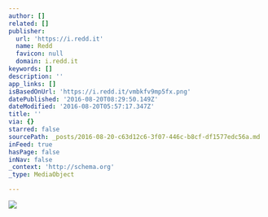 ```yaml
---
author: []
related: []
publisher:
  url: 'https://i.redd.it'
  name: Redd
  favicon: null
  domain: i.redd.it
keywords: []
description: ''
app_links: []
isBasedOnUrl: 'https://i.redd.it/vmbkfv9mp5fx.png'
datePublished: '2016-08-20T08:29:50.149Z'
dateModified: '2016-08-20T05:57:17.347Z'
title: ''
via: {}
starred: false
sourcePath: _posts/2016-08-20-c63d12c6-3f07-446c-b8cf-df1577edc56a.md
inFeed: true
hasPage: false
inNav: false
_context: 'http://schema.org'
_type: MediaObject

---
```

<article style=""><img src="https://i.redd.it/vmbkfv9mp5fx.png" /></article>